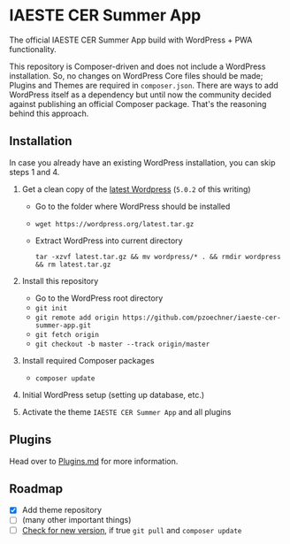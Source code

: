 # IAESTE CER Summer App
The official IAESTE CER Summer App build with WordPress + PWA functionality.

This repository is Composer-driven and does not include a WordPress installation. So, no changes on WordPress Core files should be made; Plugins and Themes are required in `composer.json`.
There are ways to add WordPress itself as a dependency but until now the community decided against publishing an official Composer package. That's the reasoning behind this approach.

## Installation
In case you already have an existing WordPress installation, you can skip steps 1 and 4.

1. Get a clean copy of the [latest Wordpress](https://codex.wordpress.org/Installing_WordPress) (`5.0.2` of this writing)
    * Go to the folder where WordPress should be installed
    * `wget https://wordpress.org/latest.tar.gz`
    * Extract WordPress into current directory
    
      `tar -xzvf latest.tar.gz && mv wordpress/* . && rmdir wordpress && rm latest.tar.gz`

2. Install this repository
    * Go to the WordPress root directory
    * `git init`
    * `git remote add origin https://github.com/pzoechner/iaeste-cer-summer-app.git`
    * `git fetch origin`
    * `git checkout -b master --track origin/master`

3. Install required Composer packages
    * `composer update`

4. Initial WordPress setup (setting up database, etc.)
5. Activate the theme `IAESTE CER Summer App` and all plugins

## Plugins
Head over to [Plugins.md](PLUGINS.md) for more information.

## Roadmap

- [x] Add theme repository
- [ ] (many other important things)
- [ ] [Check for new version](https://stackoverflow.com/a/3278427/1163881), if true `git pull` and `composer update`
